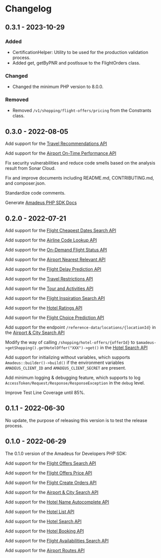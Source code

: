 # Changelog

## 0.3.1 - 2023-10-29

### Added

- CertificationHelper: Utility to be used for the production validation process.
- Added get, getByPNR and postIssue to the FlightOrders class.

### Changed

- Changed the minimum PHP version to 8.0.0.

### Removed

- Removed ```/v1/shopping/flight-offers/pricing``` from the Constrants class.

## 0.3.0 - 2022-08-05

Add support for the [Travel Recommendations API](https://developers.amadeus.com/self-service/category/trip/api-doc/travel-recommendations/api-reference)

Add support for the [Airport On-Time Performance API](https://developers.amadeus.com/self-service/category/air/api-doc/airport-on-time-performance/api-reference)

Fix security vulnerabilities and reduce code smells based on the analysis result from Sonar Cloud.

Fix and improve documents including README.md, CONTRIBUTING.md, and composer.json.

Standardize code comments.

Generate [Amadeus PHP SDK Docs](https://github.com/amadeus4dev/amadeus-php)

## 0.2.0 - 2022-07-21

Add support for the [Flight Cheapest Dates Search API](https://developers.amadeus.com/self-service/category/air/api-doc/flight-cheapest-date-search/api-reference)

Add support for the [Airline Code Lookup API](https://developers.amadeus.com/self-service/category/air/api-doc/airline-code-lookup/api-reference)

Add support for the [On-Demand Flight Status API](https://developers.amadeus.com/self-service/category/air/api-doc/on-demand-flight-status/api-reference)

Add support for the [Airport Nearest Relevant API](https://developers.amadeus.com/self-service/category/air/api-doc/airport-nearest-relevant/api-reference)

Add support for the [Flight Delay Prediction API](https://developers.amadeus.com/self-service/category/air/api-doc/flight-delay-prediction/api-reference)

Add support for the [Travel Restrictions API](https://developers.amadeus.com/self-service/category/covid-19-and-travel-safety/api-doc/travel-restrictions/api-reference)

Add support for the [Tour and Activities API](https://developers.amadeus.com/self-service/category/destination-content/api-doc/tours-and-activities/api-reference)

Add support for the [Flight Inspiration Search API](https://developers.amadeus.com/self-service/category/air/api-doc/flight-inspiration-search/api-reference)

Add support for the [Hotel Ratings API](https://developers.amadeus.com/self-service/category/hotel/api-doc/hotel-ratings/api-reference)

Add support for the [Flight Choice Prediction API](https://developers.amadeus.com/self-service/category/air/api-doc/flight-choice-prediction/api-reference)

Add support for the endpoint ```/reference-data/locations/{locationId}``` in the [Airport & City Search API](https://developers.amadeus.com/self-service/category/air/api-doc/airport-and-city-search/api-reference)

Modify the way of calling ```/shopping/hotel-offers/{offerId}``` to ```$amadeus->getShopping().getHotelOffer("XXX")->get()``` in the [Hotel Search API](https://developers.amadeus.com/self-service/category/hotel/api-doc/hotel-search/api-reference)

Add support for initializing without variables, which supports ```Amadeus::builder()->build()``` if the environment variables ``AMADEUS_CLIENT_ID`` and ``AMADEUS_CLIENT_SECRET`` are present.

Add minimum logging & debugging feature, which supports to log ```AccessToken/Request/Response/ResponseException``` in the ```debug``` level.

Improve Test Line Coverage until 85%.

## 0.1.1 - 2022-06-30

No update, the purpose of releasing this version is to test the release process. 


## 0.1.0 - 2022-06-29

The 0.1.0 version of the Amadeus for Developers PHP SDK:

Add support for the [Flight Offers Search API](https://developers.amadeus.com/self-service/category/air/api-doc/flight-offers-search/api-reference)

Add support for the [Flight Offers Price API](https://developers.amadeus.com/self-service/category/air/api-doc/flight-offers-price/api-reference)

Add support for the [Flight Create Orders API](https://developers.amadeus.com/self-service/category/air/api-doc/flight-create-orders/api-reference)

Add support for the [Airport & City Search API](https://developers.amadeus.com/self-service/category/air/api-doc/airport-and-city-search/api-reference)

Add support for the [Hotel Name Autocomplete API](https://developers.amadeus.com/self-service/category/hotel/api-doc/hotel-name-autocomplete/api-reference)

Add support for the [Hotel List API](https://developers.amadeus.com/self-service/category/hotel/api-doc/hotel-list/api-reference)

Add support for the [Hotel Search API](https://developers.amadeus.com/self-service/category/hotel/api-doc/hotel-search/api-reference)

Add support for the [Hotel Booking API](https://developers.amadeus.com/self-service/category/hotel/api-doc/hotel-booking/api-reference)

Add support for the [Flight Availabilities Search API](https://developers.amadeus.com/self-service/category/air/api-doc/flight-availabilities-search/api-reference)

Add support for the [Airport Routes API](https://developers.amadeus.com/self-service/category/air/api-doc/airport-routes/api-reference)


